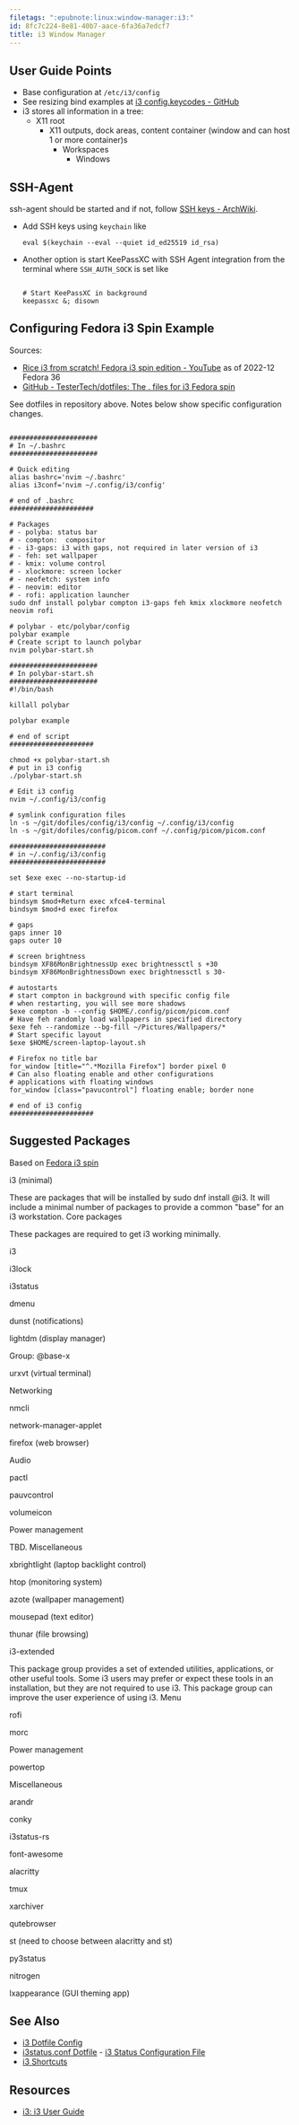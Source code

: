 ```yaml
---
filetags: ":epubnote:linux:window-manager:i3:"
id: 8fc7c224-8e81-40b7-aace-6fa36a7edcf7
title: i3 Window Manager
---
```


## User Guide Points

- Base configuration at `/etc/i3/config`
- See resizing bind examples at [i3 config.keycodes -
  GitHub](https://github.com/i3/i3/blob/next/etc/config.keycodes)
- i3 stores all information in a tree:
  - X11 root
    - X11 outputs, dock areas, content container (window and can host 1
      or more container)s
      - Workspaces
        - Windows

## SSH-Agent

ssh-agent should be started and if not, follow [SSH keys -
ArchWiki](https://wiki.archlinux.md/title/SSH_keys#SSH_agents).

- Add SSH keys using `keychain` like

  ``` shell
  eval $(keychain --eval --quiet id_ed25519 id_rsa)
  ```

- Another option is start KeePassXC with SSH Agent integration from the
  terminal where `SSH_AUTH_SOCK` is set like

  ``` shell

  # Start KeePassXC in background
  keepassxc &; disown

  ```

## Configuring Fedora i3 Spin Example

Sources:

- [Rice i3 from scratch! Fedora i3 spin edition -
  YouTube](https://www.youtube.com/watch?v=T8ju0aMDwGw) as of 2022-12
  Fedora 36
- [GitHub - TesterTech/dotfiles: The . files for i3 Fedora
  spin](https://github.com/TesterTech/dotfiles)

See dotfiles in repository above. Notes below show specific
configuration changes.

``` shell

######################
# In ~/.bashrc
######################

# Quick editing
alias bashrc='nvim ~/.bashrc'
alias i3conf='nvim ~/.config/i3/config'

# end of .bashrc
#####################

# Packages
# - polyba: status bar
# - compton:  compositor
# - i3-gaps: i3 with gaps, not required in later version of i3
# - feh: set wallpaper
# - kmix: volume control
# - xlockmore: screen locker
# - neofetch: system info
# - neovim: editor
# - rofi: application launcher
sudo dnf install polybar compton i3-gaps feh kmix xlockmore neofetch neovim rofi

# polybar - etc/polybar/config
polybar example
# Create script to launch polybar
nvim polybar-start.sh

######################
# In polybar-start.sh
######################
#!/bin/bash

killall polybar

polybar example

# end of script
#####################

chmod +x polybar-start.sh
# put in i3 config
./polybar-start.sh

# Edit i3 config
nvim ~/.config/i3/config

# symlink configuration files
ln -s ~/git/dofiles/config/i3/config ~/.config/i3/config
ln -s ~/git/dofiles/config/picom.conf ~/.config/picom/picom.conf

########################
# in ~/.config/i3/config
########################

set $exe exec --no-startup-id

# start terminal
bindsym $mod+Return exec xfce4-terminal
bindsym $mod+d exec firefox

# gaps
gaps inner 10
gaps outer 10

# screen brightness
bindsym XF86MonBrightnessUp exec brightnessctl s +30
bindsym XF86MonBrightnessDown exec brightnessctl s 30-

# autostarts
# start compton in background with specific config file
# when restarting, you will see more shadows
$exe compton -b --config $HOME/.config/picom/picom.conf
# Have feh randomly load wallpapers in specified directory
$exe feh --randomize --bg-fill ~/Pictures/Wallpapers/*
# Start specific layout
$exe $HOME/screen-laptop-layout.sh

# Firefox no title bar
for_window [title="^.*Mozilla Firefox"] border pixel 0
# Can also floating enable and other configurations
# applications with floating windows
for_window [class="pavucontrol"] floating enable; border none

# end of i3 config
#####################

```

## Suggested Packages

Based on [Fedora i3
spin](https://docs.fedoraproject.md/en-US/i3/package-groups/)

i3 (minimal)

These are packages that will be installed by sudo dnf install @i3. It
will include a minimal number of packages to provide a common "base" for
an i3 workstation. Core packages

These packages are required to get i3 working minimally.

i3

i3lock

i3status

dmenu

dunst (notifications)

lightdm (display manager)

Group: @base-x

urxvt (virtual terminal)

Networking

nmcli

network-manager-applet

firefox (web browser)

Audio

pactl

pauvcontrol

volumeicon

Power management

TBD. Miscellaneous

xbrightlight (laptop backlight control)

htop (monitoring system)

azote (wallpaper management)

mousepad (text editor)

thunar (file browsing)

i3-extended

This package group provides a set of extended utilities, applications,
or other useful tools. Some i3 users may prefer or expect these tools in
an installation, but they are not required to use i3. This package group
can improve the user experience of using i3. Menu

rofi

morc

Power management

powertop

Miscellaneous

arandr

conky

i3status-rs

font-awesome

alacritty

tmux

xarchiver

qutebrowser

st (need to choose between alacritty and st)

py3status

nitrogen

lxappearance (GUI theming app)

## See Also

- [i3 Dotfile Config](../005-tech-i3-dotfile-config)
- [i3status.conf Dotfile](../005-tech-i3-dotfile-i3status) - [i3 Status
  Configuration File](id:9d3ac3b7-8b8f-4472-8be5-4cd4f0e660c8)
- [i3 Shortcuts](../005-computer-shortcuts-i3)

## Resources

- [i3: i3 User Guide](https://i3wm.md/docs/userguide.html)
